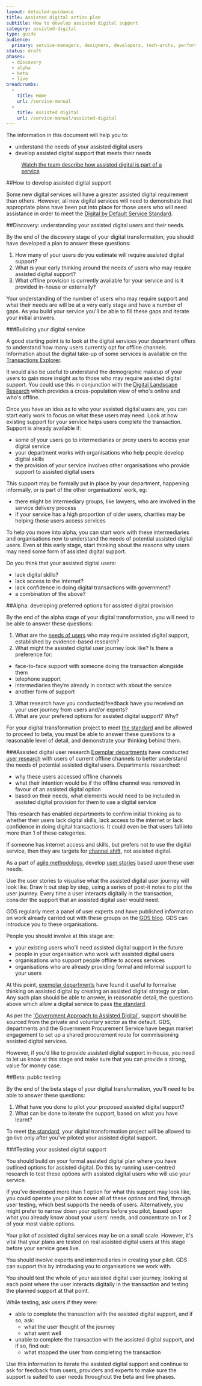 ```yaml
---
layout: detailed-guidance
title: Assisted digital action plan
subtitle: How to develop assisted digital support
category: assisted-digital
type: guide
audience:
  primary: service-managers, designers, developers, tech-archs, performance-analysts, user-researchers, content-designers
status: draft
phases:
  - discovery
  - alpha
  - beta
  - live
breadcrumbs:
  -
    title: Home
    url: /service-manual
  -
    title: Assisted digital
    url: /service-manual/assisted-digital
---
```


The information in this document will help you to:

* understand the needs of your assisted digital users
* develop assisted digital support that meets their needs

<figure class="media-player-wrapper video">
  <a href="https://www.youtube.com/watch?v=hJUL-nz1crk">Watch the team describe how assisted digital is part of a service</a
  >
</figure>

##How to develop assisted digital support

Some new digital services will have a greater assisted digital requirement
than others. However, all new digital services will need to demonstrate that
appropriate plans have been put into place for those users who will need
assistance in order to meet the [Digital by Default Service
Standard](/service-manual/digital-by-default).

##Discovery: understanding your assisted digital users and their needs.

By the end of the discovery stage of your digital transformation, you should have developed a plan to answer these questions:

1. How many of your users do you estimate will require assisted digital support?
2. What is your early thinking around the needs of users who may require assisted digital support?
3. What offline provision is currently available for your service and is it provided in-house or externally?

Your understanding of the number of users who may require support and what their needs are will be at a very early stage and have a number of gaps. As you build your service you'll be able to fill these gaps and iterate your initial answers.

###Building your digital service

A good starting point is to look at the digital services your department
offers to understand how many users currently opt for offline channels.
Information about the digital take-up of some services is available on the
[Transactions Explorer](https://www.gov.uk/performance/transactions-explorer).

It would also be useful to understand the demographic makeup of your users to gain more insight as to those who may require assisted digital support. You could use this in conjunction with the [Digital Landscape Research](http://publications.cabinetoffice.gov.uk/digital/research/) which provides a cross-population view of who's online and who's offline.

Once you have an idea as to who your assisted digital users are, you can start
early work to focus on what these users may need. Look at how existing support
for your service helps users complete the transaction. Support is already
available if:

* some of your users go to intermediaries or proxy users to access your digital service
* your department works with organisations who help people develop digital skills
* the provision of your service involves other organisations who provide support to assisted digital users

This support may be formally put in place by your department, happening informally, or is part of the other organisations’ work, eg:

* there might be intermediary groups, like lawyers, who are involved in the service delivery process
* if your service has a high proportion of older users, charities may be helping those users access services

To help you move into alpha, you can start work with these intermediaries and
organisations now to understand the needs of potential assisted digital users.
Even at this early stage, start thinking about the reasons why users may need
some form of assisted digital support.

Do you think that your assisted digital users:

* lack digital skills?
* lack access to the internet?
* lack confidence in doing digital transactions with government?
* a combination of the above?

##Alpha: developing preferred options for assisted digital provision

By the end of the alpha stage of your digital transformation, you will need to be able to answer these questions:

1. What are the [needs of users](/service-manual/user-centered-design/user-needs.html) who may require assisted digital support, established by evidence-based research?
2. What might the assisted digital user journey look like? Is there a preference for:
  * face-to-face support with someone doing the transaction alongside them
  * telephone support
  * intermediaries they’re already in contact with about the service
  * another form of support
3. What research have you conducted/feedback have you received on your user journey from users and/or experts?
4. What are your prefered options for assisted digital support? Why?

For your digital transformation project to meet [the standard](/service-manual/digital-by-default/index.html) and be allowed to proceed to beta, you must be able to answer these questions to a reasonable level of detail, and demonstrate your thinking behind them.

###Assisted digital user research
[Exemplar departments](https://www.gov.uk/transformation) have conducted [user research](/service-manual/user-centered-design/introduction-to-user-research) with users of current offline channels to better understand the needs of potential assisted digital users. Departments researched:

* why these users accessed offline channels
* what their intention would be if the offline channel was removed in favour of an assisted digital option
* based on their needs, what elements would need to be included in assisted digital provision for them to use a digital service

This research has enabled departments to confirm initial thinking as to whether their users lack digital skills, lack access to the internet or lack confidence in doing digital transactions. It could even be that users fall into more than 1 of these categories.

If someone has internet access and skills, but prefers not to use the digital service, then they are targets for [channel shift](/service-manual/measurement/digital-takeup.html), not assisted digital.

As a part of [agile methodology](/service-manual/agile), develop [user stories](/service-manual/agile/writing-user-stories.html) based upon these user needs.

Use the user stories to visualise what the assisted digital user journey will
look like. Draw it out step by step, using a series of post-it notes to plot
the user journey. Every time a user interacts digitally in the transaction,
consider the support that an assisted digital user would need.

GDS regularly meet a panel of user experts and have published information on work already carried out with these groups on the [GDS blog](http://digital.cabinetoffice.gov.uk/category/assisted-digital/). GDS can introduce you to these organisations.

People you should involve at this stage are:

* your existing users who'll need assisted digital support in the future
* people in your organisation who work with assisted digital users
* organisations who support people offline to access services
* organisations who are already providing formal and informal support to your users

At this point, [exemplar departments](https://www.gov.uk/transformation) have found it useful to formalise thinking on assisted digital by creating an assisted digital strategy or plan. Any such plan should be able to answer, in reasonable detail, the questions above which allow a digital service to pass [the standard](/service-manual/digital-by-default/index.html).

As per the ['Government Approach to Assisted Digital'](http://publications.cabinetoffice.gov.uk/digital/assisted/), support should be sourced from the private and voluntary sector as the default. GDS, departments and the Government Procurement Service have begun market engagement to set up a shared procurement route for commissioning assisted digital services.

However, if you'd like to provide assisted digital support in-house, you need to let us know at this stage and make sure that you can provide a strong, value for money case.

##Beta: public testing

By the end of the beta stage of your digital transformation, you'll need to be able to answer these questions:

1. What have you done to pilot your proposed assisted digital support?
2. What can be done to iterate the support, based on what you have learnt?

To meet [the standard](/service-manual/digital-by-default/index.html), your digital transformation project will be allowed to go live only after you've piloted your assisted digital support.

###Testing your assisted digital support

You should build on your formal assisted digital plan where you have outlined options for assisted digital. Do this by running user-centred research to test these options with assisted digital users who will use your service.

If you've developed more than 1 option for what this support may look like, you could operate your pilot to cover all of these options and find, through user testing, which best supports the needs of users. Alternatively, you might prefer to narrow down your options before you pilot, based upon what you already know about your users' needs, and concentrate on 1 or 2 of your most viable options.

Your pilot of assisted digital services may be on a small scale. However, it's vital that your plans are tested on real assisted digital users at this stage before your service goes live.

You should involve experts and intermediaries in creating your pilot. GDS can support this by introducing you to organisations we work with.

You should test the whole of your assisted digital user journey, looking at each point where the user interacts digitally in the transaction and testing the planned support at that point.

While testing, ask users if they were:

* able to complete the transaction with the assisted digital support, and if so, ask:
  * what the user thought of the journey
  * what went well
* unable to complete the transaction with the assisted digital support, and if so, find out:
  * what stopped the user from completing the transaction

Use this information to iterate the assisted digital support and continue to ask for feedback from users, providers and experts to make sure the support is suited to user needs throughout the beta and live phases.

